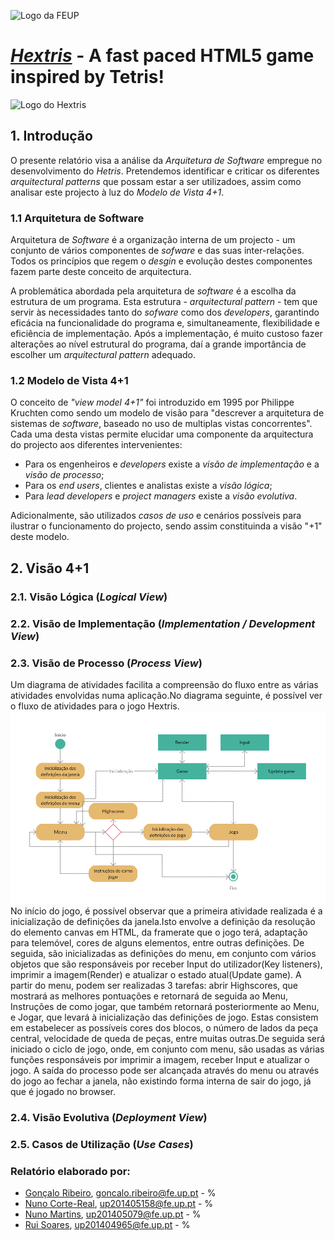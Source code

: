 ![Logo da FEUP](http://www.junifeup.pt/wp-content/uploads/2016/01/feup.png)

# [_Hextris_](https://github.com/Hextris/hextris) - A fast paced HTML5 game inspired by Tetris!

![Logo do Hextris](https://raw.githubusercontent.com/Spininador/hextris/esof_hextris/favicon.ico)

## 1. Introdução
O presente relatório visa a análise da *Arquitetura de _Software_* empregue no desenvolvimento do *Hetris*. Pretendemos identificar e criticar os diferentes _arquitectural patterns_ que possam estar a ser utilizadoes, assim como analisar este projecto à luz do *Modelo de Vista 4+1*.

### 1.1 Arquitetura de Software
Arquitetura de _Software_ é a organização interna de um projecto - um conjunto de vários componentes de _sofware_ e das suas inter-relações. Todos os princípios que regem o _desgin_ e evolução destes componentes fazem parte deste conceito de arquitectura.

A problemática abordada pela arquitetura de _software_ é a escolha da estrutura de um programa. Esta estrutura - _arquitectural pattern_ - tem que servir às necessidades tanto do _sofware_ como dos _developers_, garantindo eficácia na funcionalidade do programa e, simultaneamente, flexibilidade e eficiência de implementação. Após a implementação, é muito custoso fazer alterações ao nível estrutural do programa, daí a grande importância de escolher um _arquitectural pattern_ adequado.

### 1.2 Modelo de Vista 4+1
O conceito de _"view model 4+1"_ foi introduzido em 1995 por Philippe Kruchten como sendo um modelo de visão para "descrever a arquitetura de sistemas de _software_, baseado no uso de multiplas vistas concorrentes". Cada uma desta vistas permite elucidar uma componente da arquitectura do projecto aos diferentes intervenientes:

* Para os engenheiros e _developers_ existe a *visão de implementação* e a *visão de processo*;
* Para os _end users_, clientes e analistas existe a *visão lógica*;
* Para _lead developers_ e _project managers_ existe a *visão evolutiva*.

Adicionalmente, são utilizados *casos de uso* e cenários possíveis para ilustrar o funcionamento do projecto, sendo assim constituinda a visão "+1" deste modelo.
<!--
This model allows the various Stakeholders to find what they want to know about the software architecture. Systems engineers approach it from the Physical View, then the Process View. End-users, customers, data specialists from the Logical View. Project managers, software configuration staff see it from the Development View.

O modelo de vistas 4+1 permite agregar vários pontos de vista sobre o mesmo software para dar uma perspectiva o mais completa possível sobre o mesmo. Este modelo baseia-se em quatro componentes, mais concretamente: vista lógica, representada pelo diagrama de pacotes do projeto; vista de implementação, representada pelo diagrama de componentes, vista de processo, representada pelo diagrama de atividades, e a vista de deployment, represenada pelo diagrama de deployment.

4+1 is a view model designed by Philippe Kruchten for "describing the architecture of software-intensive systems, based on the use of multiple, concurrent views". The views are used to describe the system from the viewpoint of different stakeholders, such as end-users, developers and project managers. The four views of the model are logical, development, process and physical view. In addition selected use cases or scenarios are used to illustrate the architecture serving as the 'plus one' view. Hence the model contains 4+1 views:[
-->
## 2. Visão 4+1
### 2.1. Visão Lógica (_Logical View_)
### 2.2. Visão de Implementação (_Implementation / Development View_)
### 2.3. Visão de Processo (_Process View_)
Um diagrama de atividades facilita a compreensão do fluxo entre as várias atividades envolvidas numa aplicação.No diagrama seguinte, é possível ver o fluxo de atividades para o jogo Hextris.
![Diagrama de atividades](https://raw.githubusercontent.com/Spininador/hextris/esof_hextris/ESOF-docs/resources/activitydiagram.PNG)
No início do jogo, é possível observar que a primeira atividade realizada é a inicialização de definições da janela.Isto envolve a definição da resolução do elemento canvas em HTML, da framerate que o jogo terá, adaptação para telemóvel, cores de alguns elementos, entre outras definições.
De seguida, são inicializadas as definições do menu, em conjunto com vários objetos que são responsáveis por receber Input do utilizador(Key listeners), imprimir a imagem(Render) e atualizar o estado atual(Update game).
A partir do menu, podem ser realizadas 3 tarefas: abrir Highscores, que mostrará as melhores pontuações e retornará de seguida ao Menu, Instruções de como jogar, que também retornará posteriormente ao Menu, e Jogar, que levará à inicialização das definições de jogo.
Estas consistem em estabelecer as possíveis cores dos blocos, o número de lados da peça central, velocidade de queda de peças, entre muitas outras.De seguida será iniciado o ciclo de jogo, onde, em conjunto com menu, são usadas as várias funções responsáveis por imprimir a imagem, receber Input e atualizar o jogo.
A saída do processo pode ser alcançada através do menu ou através do jogo ao fechar a janela, não existindo forma interna de sair do jogo, já que é jogado no browser.


### 2.4. Visão Evolutiva (_Deployment View_)
### 2.5. Casos de Utilização (_Use Cases_)

### Relatório elaborado por:
* [Gonçalo Ribeiro](https://github.com/gribeirofeup),  goncalo.ribeiro@fe.up.pt - %
* [Nuno Corte-Real](https://github.com/nunocr), 	up201405158@fe.up.pt - %
* [Nuno Martins](https://github.com/Spininador), 	up201405079@fe.up.pt - %
* [Rui Soares](https://github.com/RuiCS),		up201404965@fe.up.pt - %

<!-- The goal of this third assignment is to document the architecture an design choices of the software application of choice. 

In particular, this report should discuss the following

Introduction to Software Architecture and the 4+1 Architectural View Model; What are the architectural patterns followed by your project (if it doesn't follow any well known one, discuss whether it would be best to do so).
Grade: 4pts
Logical View
Grade: 4pts
Development View
Grade: 4pts
Deployment View
Grade: 4 pts
Process View
Grade: 4 pts
Submission date (i.e., last commit to the repository): 23:59, 20-11-2016.

Note: Include contribution of the team members in the report. It also has to be clear from the commits to the repository the contributions of the different team members. 
-->

